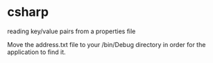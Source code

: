 # csharp
reading key/value pairs from a properties file

Move the address.txt file to your <local project directory>/bin/Debug directory in order for the application to find it.
